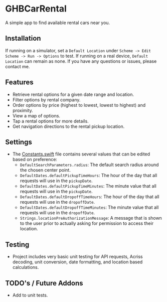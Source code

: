 # GHBCarRental
A simple app to find available rental cars near you.

## Installation
If running on a simulator, set a `Default Location` under `Scheme -> Edit Scheme -> Run -> Options` to test.  If running on a real device, `Default Location` can remain as none. If you have any questions or issues, please contact me.

## Features
- Retrieve rental options for a given date range and location.
- Filter options by rental company.
- Order options by price (highest to lowest, lowest to highest) and proximity.
- View a map of options.
- Tap a rental options for more details.
- Get navigation directions to the rental pickup location.

## Settings
- The [Constants.swift](GHBCarRental/Constants.swift) file contains several values that can be edited based on preference:
    - `DefaultSearchParameters.radius`: The default search radius around the chosen center point.
    - `DefaultDates.defaultPickupTimeHours`: The hour of the day that all requests will use in the `pickupDate`.
    - `DefaultDates.defaultPickupTimeMinutes`: The minute value that all requests will use in the `pickupDate`.
    - `DefaultDates.defaultDropoffTimeHours`: The hour of the day that all requests will use in the `dropoffDate`.
    - `DefaultDates.defaultDropoffTimeMinutes`: The minute value that all requests will use in the `dropoffDate`.
    - `Strings.locationPreAuthorizationMessage`: A message that is shown to the user prior to actually asking for permission to access their location.
  
## Testing
- Project includes very basic unit testing for API requests, Acriss decoding, unit conversion, date formatting, and location based calculations.

## TODO's / Future Addons
- Add to unit tests. 
